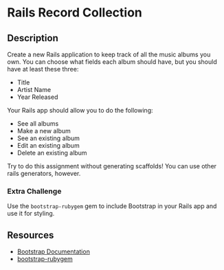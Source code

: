# Rails Record Collection

## Description

Create a new Rails application to keep track of all the music albums you own. You can choose what fields each album should have, but you should have at least these three:

- Title
- Artist Name
- Year Released

Your Rails app should allow you to do the following:

- See all albums
- Make a new album
- See an existing album
- Edit an existing album
- Delete an existing album

Try to do this assignment without generating scaffolds! You can use other rails generators, however.

### Extra Challenge

Use the `bootstrap-rubygem` gem to include Bootstrap in your Rails app and use it for styling.

## Resources

- [Bootstrap Documentation](https://getbootstrap.com/docs/4.1/getting-started/introduction/)
- [bootstrap-rubygem](https://github.com/twbs/bootstrap-rubygem)